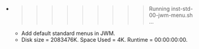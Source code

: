 * >>>>>>>>> Running inst-std-00-jwm-menu.sh ...
  * Add default standard menus in JWM.
  * Disk size = 2083476K. Space Used = 4K. Runtime = 00:00:00:00.
